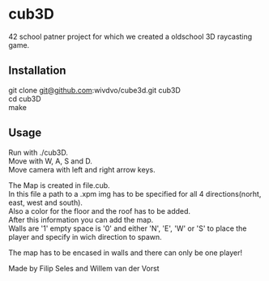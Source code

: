 # cub3D

42 school patner project for which we created a oldschool 3D raycasting game.

## Installation
git clone git@github.com:wivdvo/cube3d.git cub3D  
cd cub3D  
make  

## Usage
Run with ./cub3D.  
Move with W, A, S and D.  
Move camera with left and right arrow keys.  

The Map is created in file.cub.  
In this file a path to a .xpm img has to be specified for all 4 directions(norht, east, west and south).  
Also a color for the floor and the roof has to be added.  
After this information you can add the map.  
Walls are '1' empty space is '0' and either 'N', 'E', 'W' or 'S' to place the player and specify in wich direction to spawn.  

The map has to be encased in walls and there can only be one player!  


Made by Filip Seles and Willem van der Vorst

